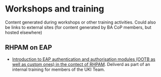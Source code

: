 # Workshops and training

Content generated during workshops or other training activities. Could also be links to external sites (for content generated by BA CoP members, but hosted elsewhere)

## RHPAM on EAP

* [Introduction to EAP authentication and authorisation modules (OOTB as well as custom ones) in the contect of RHPAM](https://docs.google.com/presentation/d/1LuaH6-WhWMid-LWqNntSChBUPRqMUMSRh0qbb2WqV54/edit?usp=sharing). Deliverd as part of an internal training for members of the UKI Team.



